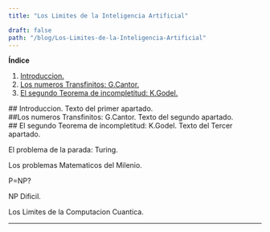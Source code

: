 ```yaml
---
title: "Los Limites de la Inteligencia Artificial"

draft: false
path: "/blog/Los-Limites-de-la-Inteligencia-Artificial"
---
```


**Índice**
1. [Introduccion.](#id1)
2. [Los numeros Transfinitos: G.Cantor.](#id2)
3. [El segundo Teorema de incompletitud: K.Godel.](#id3)


<div id='id1' />
## Introduccion.
Texto del primer apartado.
  
<div id='id2' />
##Los numeros Transfinitos: G.Cantor. 
Texto del segundo apartado.

<div id='id3' />
## El segundo Teorema de incompletitud: K.Godel.
Texto del Tercer apartado.





El problema de la parada: Turing.

Los problemas Matematicos del Milenio.

P=NP?

NP Dificil.

Los Limites de la Computacion Cuantica.

---






